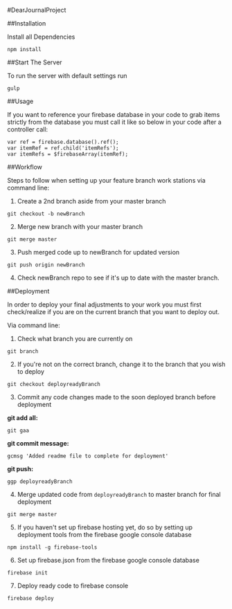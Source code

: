 #DearJournalProject

##Installation

Install all Dependencies
```
npm install
```

##Start The Server

To run the server with default settings run
```
gulp
```

##Usage

If you want to reference your firebase database in your code to grab items strictly from the database you must call it like so below in your code after a controller call:

```
var ref = firebase.database().ref();
var itemRef = ref.child('itemRefs');
var itemRefs = $firebaseArray(itemRef);
```

##Workflow

Steps to follow when setting up your feature branch work stations via command line:

1. Create a 2nd branch aside from your master branch

  ```
  git checkout -b newBranch
  ```

2. Merge new branch with your master branch

  ```
  git merge master
  ```

3. Push merged code up to newBranch for updated version

  ```
  git push origin newBranch
  ```

4. Check newBranch repo to see if it's up to date with the master branch.  



##Deployment

In order to deploy your final adjustments to your work you must first check/realize if you are on the current branch that you want to deploy out.

Via command line:

1. Check what branch you are currently on

  ```
  git branch
  ```

2. If you're not on the correct branch, change it to the branch that you wish to deploy

  ```
  git checkout deployreadyBranch
  ```

3. Commit any code changes made to the soon deployed branch before deployment

  **git add all:**
  ```
  git gaa
  ```

  **git commit message:**
  ```
  gcmsg 'Added readme file to complete for deployment'
  ```

  **git push:**
  ```
  ggp deployreadyBranch
  ```

4. Merge updated code from ```deployreadyBranch``` to master branch for final deployment

  ```
  git merge master
  ```

5. If you haven't set up firebase hosting yet, do so by setting up deployment tools from the firebase google console database

  ```
  npm install -g firebase-tools
  ```


6. Set up firebase.json from the firebase google console database

  ```
  firebase init
  ```

7. Deploy ready code to firebase console

  ```
  firebase deploy
  ```
